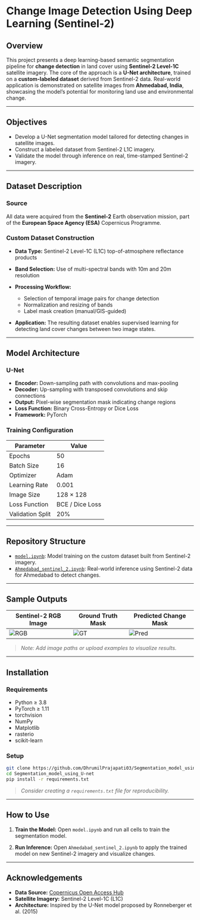 # Change Image Detection Using Deep Learning (Sentinel-2)

## Overview

This project presents a deep learning-based semantic segmentation pipeline for **change detection** in land cover using **Sentinel-2 Level-1C** satellite imagery. The core of the approach is a **U-Net architecture**, trained on a **custom-labeled dataset** derived from Sentinel-2 data. Real-world application is demonstrated on satellite images from **Ahmedabad, India**, showcasing the model’s potential for monitoring land use and environmental change.

---

## Objectives

* Develop a U-Net segmentation model tailored for detecting changes in satellite images.
* Construct a labeled dataset from Sentinel-2 L1C imagery.
* Validate the model through inference on real, time-stamped Sentinel-2 imagery.

---

## Dataset Description

### Source

All data were acquired from the **Sentinel-2** Earth observation mission, part of the **European Space Agency (ESA)** Copernicus Programme.

### Custom Dataset Construction

* **Data Type:** Sentinel-2 Level-1C (L1C) top-of-atmosphere reflectance products
* **Band Selection:** Use of multi-spectral bands with 10m and 20m resolution
* **Processing Workflow:**

  * Selection of temporal image pairs for change detection
  * Normalization and resizing of bands
  * Label mask creation (manual/GIS-guided)
* **Application:** The resulting dataset enables supervised learning for detecting land cover changes between two image states.

---

## Model Architecture

### U-Net

* **Encoder:** Down-sampling path with convolutions and max-pooling
* **Decoder:** Up-sampling with transposed convolutions and skip connections
* **Output:** Pixel-wise segmentation mask indicating change regions
* **Loss Function:** Binary Cross-Entropy or Dice Loss
* **Framework:** PyTorch

### Training Configuration

| Parameter        | Value           |
| ---------------- | --------------- |
| Epochs           | 50              |
| Batch Size       | 16              |
| Optimizer        | Adam            |
| Learning Rate    | 0.001           |
| Image Size       | 128 × 128       |
| Loss Function    | BCE / Dice Loss |
| Validation Split | 20%             |

---

## Repository Structure

* [`model.ipynb`](https://github.com/DhrumilPrajapati03/Segmentation_model_using_U-net/blob/main/model.ipynb): Model training on the custom dataset built from Sentinel-2 imagery.
* [`Ahmedabad_sentinel_2.ipynb`](https://github.com/DhrumilPrajapati03/Segmentation_model_using_U-net/blob/main/Ahmedabad_sentinel_2.ipynb): Real-world inference using Sentinel-2 data for Ahmedabad to detect changes.

---

## Sample Outputs

| Sentinel-2 RGB Image   | Ground Truth Mask  | Predicted Change Mask  |
| ---------------------- | ------------------ | ---------------------- |
| ![RGB](path/to/image1) | ![GT](path/to/gt1) | ![Pred](path/to/pred1) |

> *Note: Add image paths or upload examples to visualize results.*

---

## Installation

### Requirements

* Python ≥ 3.8
* PyTorch ≥ 1.11
* torchvision
* NumPy
* Matplotlib
* rasterio
* scikit-learn

### Setup

```bash
git clone https://github.com/DhrumilPrajapati03/Segmentation_model_using_U-net.git
cd Segmentation_model_using_U-net
pip install -r requirements.txt
```

> *Consider creating a `requirements.txt` file for reproducibility.*

---

## How to Use

1. **Train the Model:**
   Open `model.ipynb` and run all cells to train the segmentation model.

2. **Run Inference:**
   Open `Ahmedabad_sentinel_2.ipynb` to apply the trained model on new Sentinel-2 imagery and visualize changes.

---

## Acknowledgements

* **Data Source:** [Copernicus Open Access Hub](https://scihub.copernicus.eu/)
* **Satellite Imagery:** Sentinel-2 Level-1C (L1C)
* **Architecture:** Inspired by the U-Net model proposed by Ronneberger et al. (2015)
